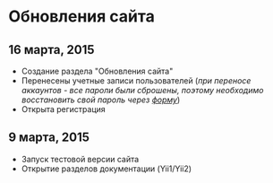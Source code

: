 Обновления сайта
================

16 марта, 2015
--------------

- Создание раздела "Обновления сайта"
- Перенесены учетные записи пользователей (*при переносе аккаунтов - все пароли были сброшены, поэтому необходимо восстановить свой пароль через [форму](/ru/request-password-reset/)*)
- Открыта регистрация

9 марта, 2015
-------------

- Запуск тестовой версии сайта
- Открытие разделов документации (Yii1/Yii2)